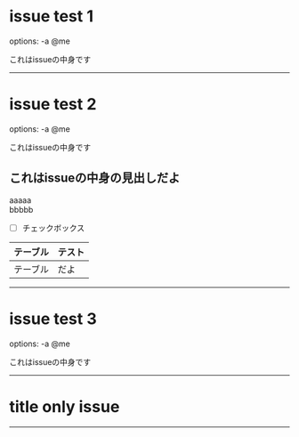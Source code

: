 #         issue test 1
options: -a @me

これはissueの中身です

---

# issue test 2
options: -a @me

これはissueの中身です
## これはissueの中身の見出しだよ
aaaaa  
bbbbb  

- [ ] チェックボックス

|テーブル|テスト|
|-|-|
|テーブル|だよ|

---

# issue test 3
options: -a @me

これはissueの中身です

---

# title only issue

---

